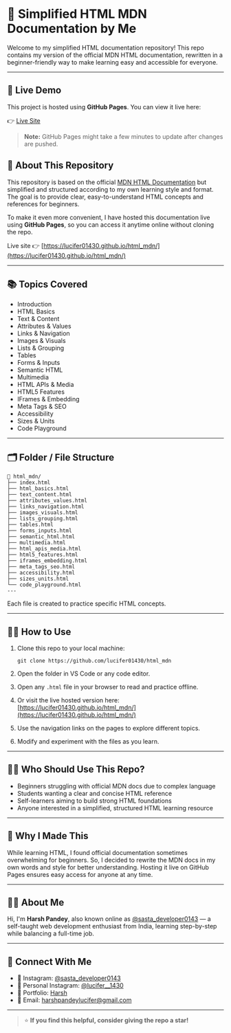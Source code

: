 # 📄 Simplified HTML MDN Documentation by Me

Welcome to my simplified HTML documentation repository! This repo contains my version of the official MDN HTML documentation, rewritten in a beginner-friendly way to make learning easy and accessible for everyone.

---
## 🔗 Live Demo

This project is hosted using **GitHub Pages**. You can view it live here:

👉 [Live Site](https://lucifer01430.github.io/html_mdn/)

> **Note:** GitHub Pages might take a few minutes to update after changes are pushed.


## 🚀 About This Repository

This repository is based on the official [MDN HTML Documentation](https://developer.mozilla.org/en-US/docs/Web/HTML) but simplified and structured according to my own learning style and format. The goal is to provide clear, easy-to-understand HTML concepts and references for beginners.

To make it even more convenient, I have hosted this documentation live using **GitHub Pages**, so you can access it anytime online without cloning the repo.

Live site 👉 [https://lucifer01430.github.io/html_mdn/](https://lucifer01430.github.io/html_mdn/)

---

## 📚 Topics Covered

- Introduction  
- HTML Basics  
- Text & Content  
- Attributes & Values  
- Links & Navigation  
- Images & Visuals  
- Lists & Grouping  
- Tables  
- Forms & Inputs  
- Semantic HTML  
- Multimedia  
- HTML APIs & Media  
- HTML5 Features  
- IFrames & Embedding  
- Meta Tags & SEO  
- Accessibility  
- Sizes & Units  
- Code Playground


---
## 🗂️ Folder / File Structure

```
📁 html_mdn/
├── index.html
├── html_basics.html
├── text_content.html
├── attributes_values.html
├── links_navigation.html
├── images_visuals.html
├── lists_grouping.html
├── tables.html
├── forms_inputs.html
├── semantic_html.html
├── multimedia.html
├── html_apis_media.html
├── html5_features.html
├── iframes_embedding.html
├── meta_tags_seo.html
├── accessibility.html
├── sizes_units.html
└── code_playground.html
---

```

Each file is created to practice specific HTML concepts.

---


## 🧑‍💻 How to Use

1. Clone this repo to your local machine:
   ```
   git clone https://github.com/lucifer01430/html_mdn
   ```
   
2. Open the folder in VS Code or any code editor.
3. Open any `.html` file in your browser to read and practice offline.
4. Or visit the live hosted version here:  
[https://lucifer01430.github.io/html_mdn/](https://lucifer01430.github.io/html_mdn/)
5. Use the navigation links on the pages to explore different topics.
6. Modify and experiment with the files as you learn.

---


## 👨‍🎓 Who Should Use This Repo?

- Beginners struggling with official MDN docs due to complex language  
- Students wanting a clear and concise HTML reference  
- Self-learners aiming to build strong HTML foundations  
- Anyone interested in a simplified, structured HTML learning resource

---

## 📌 Why I Made This

While learning HTML, I found official documentation sometimes overwhelming for beginners. So, I decided to rewrite the MDN docs in my own words and style for better understanding. Hosting it live on GitHub Pages ensures easy access for anyone at any time.

---

## 🙋‍♂️ About Me

Hi, I'm **Harsh Pandey**, also known online as [@sasta_developer0143](https://www.instagram.com/sasta_developer0143) — a self-taught web development enthusiast from India, learning step-by-step while balancing a full-time job.

---

## 🤝 Connect With Me

- 📸 Instagram: [@sasta_developer0143](https://www.instagram.com/sasta_developer0143)  
- 📸 Personal Instagram: [@lucifer__1430](https://www.instagram.com/lucifer__1430)  
- 💼 Portfolio: [Harsh](https://lucifer01430.github.io/Portfolio/)  
- 📧 Email: harshpandeylucifer@gmail.com

---

> ⭐ **If you find this helpful, consider giving the repo a star!**
